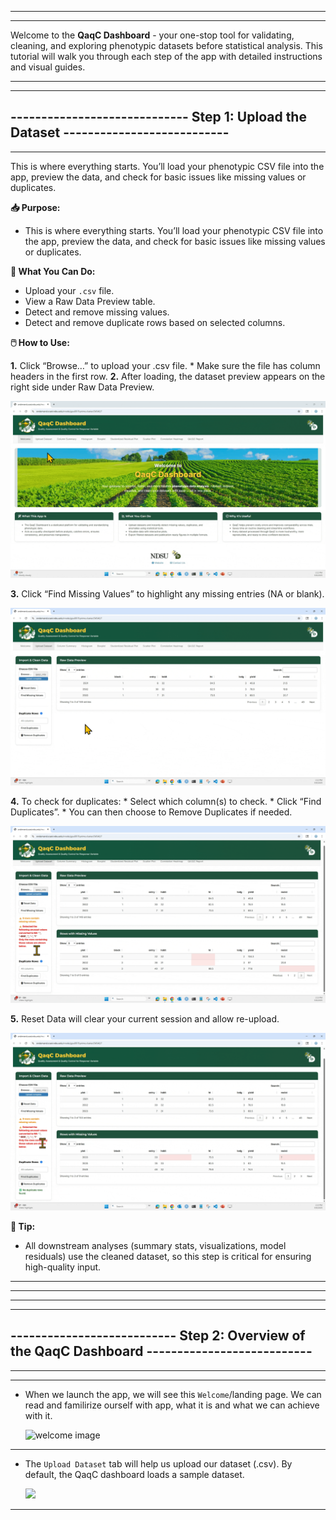 
* * * 
* * * 
Welcome to the **QaqC Dashboard** - your one-stop tool for validating, cleaning, and exploring phenotypic datasets before statistical analysis. This tutorial will walk you through each step of the app with detailed instructions and visual guides.
* * * 
* * * 


## ----------------------------- Step 1: Upload the Dataset ---------------------------
---

This is where everything starts. You’ll load your phenotypic CSV file into the app, preview the data, and check for basic issues like missing values or duplicates.


**📥 Purpose:**
   * This is where everything starts. You’ll load your phenotypic CSV file into the app, preview the data, and check for basic issues like missing values or duplicates.

**🎯 What You Can Do:**

 * Upload your `.csv` file.
 * View a Raw Data Preview table.
 * Detect and remove missing values.
 * Detect and remove duplicate rows based on selected columns.

**🖱️ How to Use:**

   **1.** Click “Browse…” to upload your .csv file.
         * Make sure the file has column headers in the first row.
   **2.** After loading, the dataset preview appears on the right side under Raw Data Preview.

  ![upload the csv file](assets/Step-01.gif)
      
   **3.** Click “Find Missing Values” to highlight any missing entries (NA or blank).

  ![find missing in csv file](assets/Step-02.gif)
      
   **4.** To check for duplicates:
         * Select which column(s) to check.
         * Click “Find Duplicates”.
         * You can then choose to Remove Duplicates if needed.

  ![duplicates](assets/Step-03.gif)

   **5.** Reset Data will clear your current session and allow re-upload.

  ![reset the file upload](assets/Step-04.gif)

**🧠 Tip:**

   * All downstream analyses (summary stats, visualizations, model residuals) use the cleaned dataset, so this step is critical for ensuring high-quality input.



* * * 
* * *
* * * 
* * *


## --------------------------- Step 2: Overview of the QaqC Dashboard ---------------------------
---
---

 * When we launch the app, we will see this `Welcome`/landing page. We can read and familirize ourself with app, what it is and what we can achieve with it.

   ![welcome image](assets/welcome-qaqc.png)
      
---


 * The `Upload Dataset` tab will help us upload our dataset (.csv). By default, the QaqC dashboard loads a sample dataset.

   ![](assets/qaqc-upload.gif)
      
---


